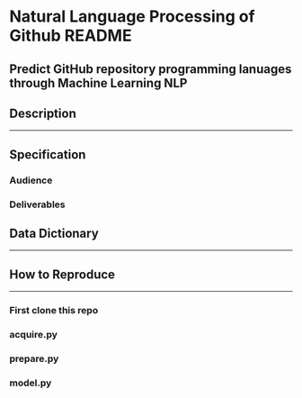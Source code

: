 # Natural Language Processing of Github README

## Predict GitHub repository programming lanuages through Machine Learning NLP

## Description

---

## Specification

### Audience

### Deliverables

## Data Dictionary

---

## How to Reproduce

---

### First clone this repo

### acquire.py

### prepare.py

### model.py
